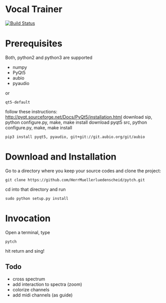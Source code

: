 # Vocal Trainer
[![Build Status](https://travis-ci.org/HerrMuellerluedenscheid/pytch.svg?branch=master)](https://travis-ci.org/HerrMuellerluedenscheid/pytch)

# Prerequisites

Both, python2 and python3 are supported

- numpy
- PyQt5
- aubio
- pyaudio


or
```
qt5-default
```
follow these instructions: http://pyqt.sourceforge.net/Docs/PyQt5/installation.html
download sip, python configure.py, make, make install
download pyqt5 src, python configure.py, make, make install


```
pip3 install pyqt5, pyaudio, git+git://git.aubio.org/git/aubio
```

# Download and Installation
Go to a directory where you keep your source codes and clone the project:
```
git clone https://github.com/HerrMuellerluedenscheid/pytch.git
```
cd into that directory and run
```
sudo python setup.py install
```

# Invocation
Open a terminal, type
```
pytch
```
hit return and sing!

## Todo
- cross spectrum
- add interaction to spectra (zoom)
- colorize channels
- add midi channels (as guide)
